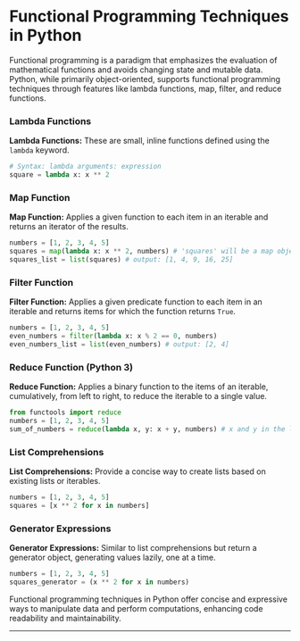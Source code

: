# Functional Programming Techniques in Python

Functional programming is a paradigm that emphasizes the evaluation of mathematical functions and avoids changing state and mutable data. Python, while primarily object-oriented, supports functional programming techniques through features like lambda functions, map, filter, and reduce functions.

### Lambda Functions

**Lambda Functions:** These are small, inline functions defined using the `lambda` keyword.

```python
# Syntax: lambda arguments: expression
square = lambda x: x ** 2
```

### Map Function

**Map Function:** Applies a given function to each item in an iterable and returns an iterator of the results.

```python
numbers = [1, 2, 3, 4, 5]
squares = map(lambda x: x ** 2, numbers) # 'squares' will be a map object (iterator).You can use it in a loop, or you can convert it to a list or any other iterable data structure if you want to see its contents.
squares_list = list(squares) # output: [1, 4, 9, 16, 25]
```

### Filter Function

**Filter Function:** Applies a given predicate function to each item in an iterable and returns items for which the function returns `True`.

```python
numbers = [1, 2, 3, 4, 5]
even_numbers = filter(lambda x: x % 2 == 0, numbers)
even_numbers_list = list(even_numbers) # output: [2, 4]
```

### Reduce Function (Python 3)

**Reduce Function:** Applies a binary function to the items of an iterable, cumulatively, from left to right, to reduce the iterable to a single value.

```python
from functools import reduce
numbers = [1, 2, 3, 4, 5]
sum_of_numbers = reduce(lambda x, y: x + y, numbers) # x and y in the lambda function represent consecutive elements from the list, and at each step, they are updated to the result of the previous operation and the next element from the list, respectively.
```

### List Comprehensions

**List Comprehensions:** Provide a concise way to create lists based on existing lists or iterables.

```python
numbers = [1, 2, 3, 4, 5]
squares = [x ** 2 for x in numbers]
```

### Generator Expressions

**Generator Expressions:** Similar to list comprehensions but return a generator object, generating values lazily, one at a time.

```python
numbers = [1, 2, 3, 4, 5]
squares_generator = (x ** 2 for x in numbers)
```

Functional programming techniques in Python offer concise and expressive ways to manipulate data and perform computations, enhancing code readability and maintainability.

---